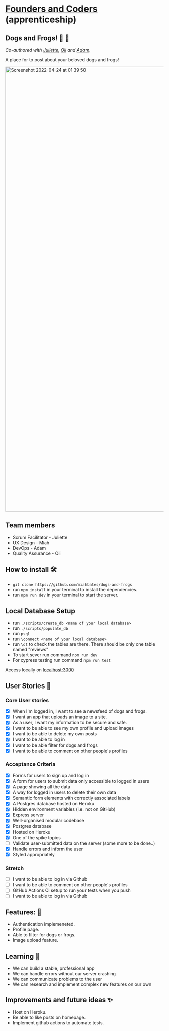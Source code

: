 # [Founders and Coders](https://www.foundersandcoders.com/) (apprenticeship) 

## Dogs and Frogs! 🐶 🐸

*Co-authored with  [Juliette](https://github.com/julietteorpen), [Oli](https://github.com/duckRabbitPy) and [Adam](https://github.com/adam8-9).*

A place for to post about your beloved dogs and frogs! 

<img width="1416" alt="Screenshot 2022-04-24 at 01 39 50" src="https://user-images.githubusercontent.com/78933903/175790178-5f7414a5-f623-4e91-a80d-e6883d4670ac.png">

## Team members
* Scrum Facilitator - Juliette
* UX Design - Miah
* DevOps - Adam
* Quality Assurance - Oli

## How to install 🛠️
* `git clone https://github.com/miahbates/dogs-and-frogs`
* run `npm install` in your terminal to install the dependencies.
* run `npm run dev` in your terminal to start the server.

## Local Database Setup
* run `./scripts/create_db <name of your local database>`
* run `./scripts/populate_db`
* run `psql`
* run `\connect <name of your local database>`
* run `\dt` to check the tables are there. There should be only one table named "reviews"
* To start sever run command `npm run dev`
* For cypress testing run command `npm run test`

Access locally on [localhost:3000](http://localhost:3000/)

## User Stories :busts_in_silhouette:
### Core User stories
- [x] When I'm logged in, I want to see a newsfeed of dogs and frogs.
- [x] I want an app that uploads an image to a site.
- [x] As a user, I want my information to be secure and safe.
- [x] I want to be able to see my own profile and upload images
- [x] I want to be able to delete my own posts
- [x] I want to be able to log in
- [x] I want to be able filter for dogs and frogs
- [x] I want to be able to comment on other people's profiles 
### Acceptance Criteria
- [x] Forms for users to sign up and log in
- [x] A form for users to submit data only accessible to logged in users
- [x] A page showing all the data
- [x] A way for logged in users to delete their own data
- [x] Semantic form elements with correctly associated labels
- [x] A Postgres database hosted on Heroku
- [x] Hidden environment variables (i.e. not on GitHub)
- [x] Express server
- [x] Well-organised modular codebase
- [x] Postgres database
- [x] Hosted on Heroku
- [x] One of the spike topics
- [ ] Validate user-submitted data on the server (some more to be done..)
- [x] Handle errors and inform the user
- [x] Styled appropriately
### Stretch
- [ ] I want to be able to log in via Github 
- [ ] I want to be able to comment on other people's profiles 
- [ ] GitHub Actions CI setup to run your tests when you push
- [ ] I want to be able to log in via Github

## Features: 🌟
* Authentication implemeneted. 
* Profile page. 
* Able to filter for dogs or frogs.
* Image upload feature.

## Learning 🌱
* We can build a stable, professional app
* We can handle errors without our server crashing
* We can communicate problems to the user
* We can research and implement complex new features on our own

## Improvements and future ideas ✨
* Host on Heroku.
* Be able to like posts on homepage.
* Implement github actions to automate tests.










